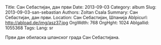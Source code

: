 Title: Сан Себастијан, дан први
Date: 2013-09-03
Category: album
Slug: 2013-09-03-san-sebastian
Authors: Zoltan Csala
Summary: Сан Себастијан, дан први.
Location: Сан Себастијан, Шпанија
Ablpicurl: http://abload.de/img/asz37.jpg
OrgWdth: 768
OrgHght: 1024
Ablgallid: 1055368
Tags:
Lang: sr

Први дан обиласка шпанског града Сан Себастијана.
